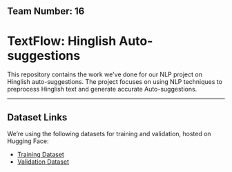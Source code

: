 ## Team Number: 16 
# TextFlow: Hinglish Auto-suggestions


This repository contains the work we've done for our NLP project on Hinglish auto-suggestions. The project focuses on using NLP techniques to preprocess Hinglish text and generate accurate Auto-suggestions.  



---

## Dataset Links  
We’re using the following datasets for training and validation, hosted on Hugging Face:  
- [Training Dataset](https://huggingface.co/datasets/DanArnin/Hinglish/viewer/default/train)  
- [Validation Dataset](https://huggingface.co/datasets/DanArnin/Hinglish/viewer/default/validation)
